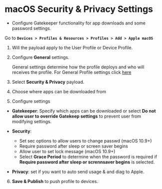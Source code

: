 # macOS Security & Privacy Settings

- Configure Gatekeeper functionality for app downloads and some password
    settings.

Go to **`Devices > Profiles & Resources > Profiles > Add > Apple macOS`**

1.  Will the payload apply to the User Profile or Device Profile.

2.  Configure **General** settings.

    General settings determine how the profile deploys and who will receives the
    profile. For General Profile settings click
    [here](https://github.com/captam3rica/gitNotes/tree/master/Macintosh/vmware-aw-general-settings.md)

3.  Select **Security & Privacy** payload.

4.  Choose where apps can be downloaded from

5. Configure settings 

-   **Gatekeeper**: Specify which apps can be downloaded or select **Do not
    allow user to override Gatekeep settings** to prevent user from modifying
    settings.

-   **Security**: 

    -   Set sec options to allow users to change passwd (macOS 10.9+)
    -   Require password after sleep or screen saver begins
    -   Allow user to set lock message (macOS 10.9+)
    -   Select **Grace Period** to determine when the password is required if
        **Require password after sleep or scrennsaver begins** is selected.

-   **Privacy**: set if you want to auto send usage & and diag to Apple.

6.  **Save & Publish** to push profile to devices.

